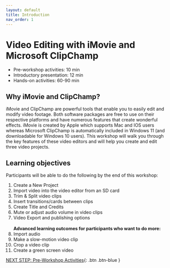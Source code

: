 ```yaml
---
layout: default
title: Introduction 
nav_order: 1
---
```

# Video Editing with iMovie and Microsoft ClipChamp

- Pre-workshop activities: 10 min 
- Introductory presentation: 12 min
- Hands-on activities: 60-90 min

## Why iMovie and ClipChamp? 

iMovie and ClipChamp are powerful tools that enable you to easily edit and modify video footage. Both software packages are free to use on their respective platforms and have numerous features that create wonderful effects. iMovie is created by Apple which supports Mac and IOS users whereas Microsoft ClipChamp is automatically included in Windows 11 (and downloadable for Windows 10 users). This workshop will walk you through the key features of these video editors and will help you create and edit three video projects. 

## Learning objectives
Participants will be able to do the following by the end of this workshop: 

1. Create a New Project
2. Import video into the video editor from an SD card
3. Trim & Split video clips
4. Insert transitions/cards between clips
5. Create Title and Credits
6. Mute or adjust audio volume in video clips
7. Video Export and publishing options<br><br>
**Advanced learning outcomes for participants who want to do more:**<br>
8. Import audio
9. Make a slow-motion video clip
10. Crop a video clip
11. Create a green screen video

[NEXT STEP: Pre-Workshop Activities](pre-workshop.html){: .btn .btn-blue }
